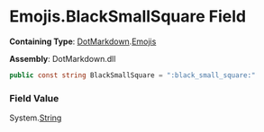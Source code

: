 # Emojis\.BlackSmallSquare Field

**Containing Type**: [DotMarkdown](../../README.md)\.[Emojis](../README.md)

**Assembly**: DotMarkdown\.dll

```csharp
public const string BlackSmallSquare = ":black_small_square:"
```

### Field Value

System\.[String](https://docs.microsoft.com/en-us/dotnet/api/system.string)